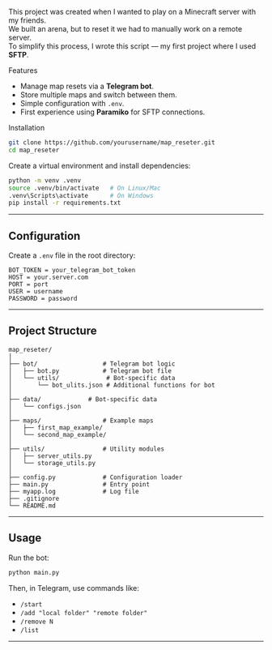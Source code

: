 
This project was created when I wanted to play on a Minecraft server with my friends.  
We built an arena, but to reset it we had to manually work on a remote server.  
To simplify this process, I wrote this script — my first project where I used **SFTP**.

Features
- Manage map resets via a **Telegram bot**.
- Store multiple maps and switch between them.
- Simple configuration with `.env`.
- First experience using **Paramiko** for SFTP connections.

Installation
````bash
git clone https://github.com/yourusername/map_reseter.git
cd map_reseter
````

Create a virtual environment and install dependencies:

```bash
python -m venv .venv
source .venv/bin/activate   # On Linux/Mac
.venv\Scripts\activate      # On Windows
pip install -r requirements.txt
```

---

## Configuration

Create a `.env` file in the root directory:

```
BOT_TOKEN = your_telegram_bot_token
HOST = your.server.com
PORT = port
USER = username
PASSWORD = password
```

---

## Project Structure

```
map_reseter/
│
├── bot/                  # Telegram bot logic
│   ├── bot.py            # Telegram bot file  
│   └── utils/             # Bot-specific data
│       └── bot_ulits.json # Additional functions for bot
│
├── data/             # Bot-specific data
│   └── configs.json
│
├── maps/                 # Example maps
│   ├── first_map_example/
│   └── second_map_example/
│
├── utils/                # Utility modules
│   ├── server_utils.py
│   └── storage_utils.py
│
├── config.py             # Configuration loader
├── main.py               # Entry point
├── myapp.log             # Log file
├── .gitignore
└── README.md
```

---

## Usage

Run the bot:

```bash
python main.py
```

Then, in Telegram, use commands like:

* `/start`
* `/add "local folder" "remote folder"`
* `/remove N`
* `/list`

---
